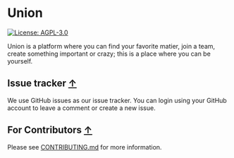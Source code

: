 <!--
 - SPDX-FileCopyrightText: 2021 Union
 -
 - SPDX-License-Identifier: AGPL-3.0-or-later
 -->

# Union

[![License: AGPL-3.0](https://img.shields.io/badge/License-AGPL%203.0-brightgreen.svg)](https://opensource.org/licenses/AGPL-3.0)

Union is a platform where you can find your favorite matier, join a team, create
something important or crazy; this is a place where you can be yourself.

## Issue tracker [↑](#union)

We use GitHub issues as our issue tracker.
You can login using your GitHub account to leave a comment or create a new issue.

## For Contributors [↑](#union)

Please see [CONTRIBUTING.md](./CONTRIBUTING.md) for more information.
